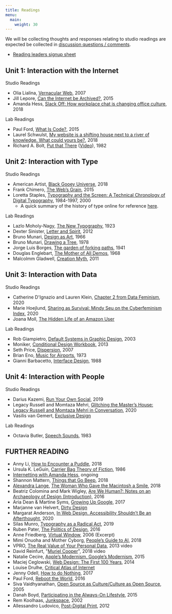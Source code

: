 ```yaml
---
title: Readings
menu: 
  main:
    weight: 30
---
```

We will be collecting thoughts and responses relating to studio readings are expected be collected in [discussion questions / comments](https://docs.google.com/document/d/13pECGtMq4FyJFZKJK18K2bVGKaFmwI8L7armvic5zjY/edit).
<br/>

- [Reading leaders signup sheet](https://docs.google.com/document/d/1rixPKi2pmKr-eSfHzbp6NFr8zVOIDYezl-GbPGsvyNk/edit)


## Unit 1: Interaction with the Internet

Studio Readings
* Olia Lialina, [Vernacular Web](http://art.teleportacia.org/observation/vernacular/), 2007
* Jill Lepore, [Can the Internet be Archived?](https://www.newyorker.com/magazine/2015/01/26/cobweb), 2015
* Amanda Hess, [Slack Off: How workplace chat is changing office culture](https://slate.com/human-interest/2018/01/slack-and-the-office-chat-several-people-are-typing-whos-working.html), 2018

Lab Readings
* Paul Ford, [What Is Code?](https://www.bloomberg.com/graphics/2015-paul-ford-what-is-code/), 2015
* Laurel Schwulst, [My website is a shifting house next to a river of knowledge. What could yours be?](https://thecreativeindependent.com/essays/laurel-schwulst-my-website-is-a-shifting-house-next-to-a-river-of-knowledge-what-could-yours-be/), 2018
* Richard A. Bolt, [Put that There](https://www.media.mit.edu/publications/put-that-there-voice-and-gesture-at-the-graphics-interface/) ([Video](https://www.youtube.com/watch?v=RyBEUyEtxQo)), 1982


## Unit 2: Interaction with Type

Studio Readings
* American Artist, [Black Gooey Universe](https://unbag.net/end/black-gooey-universe), 2018
* Frank Chimero, [The Web’s Grain](https://frankchimero.com/blog/2015/the-webs-grain/), 2015
* Loretta Staples, [Typography and the Screen: A Technical Chronology of Digital Typography](https://ci.labud.nyc/assets/readings/staples-typography.pdf), 1984-1997, 2000 
  * A quick summary of the history of type online for reference [here](https://prowebtype.com/history/).

Lab Readings
* Lazlo Moholy-Nagy, [The New Typography](https://t-y-p-o-g-r-a-p-h-y.org/media/pdf/The-New-Typography.pdf), 1923
* Dexter Sinister, [Letter and Spirit](https://www.servinglibrary.org/journal/3/letter-and-spirit), 2012
* Bruno Munari, [Design as Art](https://www.are.na/block/1224310), 1966
* Bruno Munari, [Drawing a Tree](https://cpb-us-w2.wpmucdn.com/u.osu.edu/dist/2/41305/files/2017/01/Munari-drawing-a-tree-2eyl8fo.pdf), 1978 
* Jorge Luis Borges, [The garden of forking paths](http://www.coldbacon.com/writing/borges-garden.html), 1941
* Douglas Englebart, [The Mother of All Demos](https://www.youtube.com/watch?v=JQ8ZiT1sn88), 1968
* Malcolmm Gladwell, [Creation Myth](https://www.newyorker.com/magazine/2011/05/16/creation-myth), 2011


## Unit 3: Interaction with Data

Studio Readings
* Catherine D'Ignazio and Lauren Klein, [Chapter 2 from Data Feminism](https://data-feminism.mitpress.mit.edu/pub/ei7cogfn/release/2?readingCollection=0cd867ef), 2020
* Marie Hoejlund, [Sharing as Survival: Mindy Seu on the Cyberfeminism Index](https://walkerart.org/magazine/sharing-as-survival-mindy-seu-cyberfeminism-index), 2020
* Joana Moll, [The Hidden Life of an Amazon User](https://branch.climateaction.tech/2020/09/25/the-hidden-life-of-an-amazon-user/)

Lab Readings
* Rob Giampietro, [Default Systems in Graphic Design](https://linedandunlined.com/archive/default-systems-in-graphic-design/), 2003
* Moniker, [Conditional Design Workbook](https://workbook.conditionaldesign.org/), 2013
* Seth Price, [Dispersion](http://www.distributedhistory.com/Dispersion2007.comp.pdf), 2007
* Brian Eno, [Music for Airports](https://www.youtube.com/watch?v=vNwYtllyt3Q), 1973
* Gianni Barbacetto, [Interface Design](https://www.i-n-t-e-r-f-a-c-e.org/media/pdf/Design-Interface.pdf), 1988


## Unit 4: Interaction with People

Studio Readings
* Darius Kazemi, [Run Your Own Social](https://runyourown.social/), 2019
* Legacy Russell and Momtaza Mehri, [Glitching the Master’s House: Legacy Russell and Momtaza Mehri in Conversation](https://www.frieze.com/article/glitching-masters-house-legacy-russell-and-momtaza-mehri-conversation), 2020
* Vasilis van Gemert, [Exclusive Design](https://exclusive-design.vasilis.nl/)

Lab Readings
* Octavia Butler, [Speech Sounds](https://www.unl.edu/english/docs/englishweek17/engl200-speechsounds.pdf), 1983

## FURTHER READING
* Anny Li, [How to Encounter a Puddle](https://volume-1.org/Triple-Canopy-How-to-Encounter-a-Puddle), 2018
* Ursula K. LeGuin, [Carrier Bag Theory of Fiction](https://drive.google.com/open?id=1Cb-uy8l782nKdwwB7L0QqXvmdDBmbIAf), 1986
* [Internetting with Amanda Hess](https://www.nytimes.com/video/InternettingAmandaHess), ongoing
* Shannon Mattern, [Things that Go Beep](http://avant.org/project/things-that-beep/), 2018
* [Alexandra Lange](https://www.newyorker.com/contributors/alexandra-lange), [The Woman Who Gave the Macintosh a Smile](https://www.newyorker.com/culture/cultural-comment/the-woman-who-gave-the-macintosh-a-smile), 2018
* Beatriz Colomina and Mark Wigley, [Are We Human?: Notes on an Archaeology of Design (Introduction)](https://drive.google.com/file/d/19T09y4uaxChSGDamMsuSCSncvG-6r1hX/view), 2016
* Aria Dean & Martine Syms, [Growing Up Google](http://rhizome.org/editorial/2017/dec/15/growing-up-google-martine-syms/), 2017
* Marjanne van Helvert, [Dirty Design](https://dirty-design.net/dirtydesign.html)
* Margarat Anderson, [In Web Design, Accessibility Shouldn’t Be an Afterthought](https://eyeondesign.aiga.org/in-web-design-accessibility-shouldnt-be-an-afterthought/), 2020
* Silas Munro, [Typography as a Radical Act](https://eyeondesign.aiga.org/tre-seals-is-turning-typography-into-a-radical-act/), 2019
* Ruben Pater, [The Politics of Design](http://www.untold-stories.net/?p=The-Politics-of-Design), 2016
* Anne Friedberg, [Virtual Window](http://talking-digital.net/library/friedberg-the-virtual-window-from-alberti-to-microsoft-2006_exerpt.pdf), 2006 (Excerpt)
* Mimi Onuoha and Mother Cyborg, [People’s Guide to AI](https://drive.google.com/open?id=1f3NfF_JYNd-tCE3PfAMNxU7_h4U3tlZU), 2018
* VPRO, [The Real Value of Your Personal Data](https://www.youtube.com/watch?v=dW7k_GZYLwk), 2013 video 
* David Reinfurt, "[Muriel Cooper](https://www.youtube.com/watch?v=U_PGr5d9r7Q)", 2018 video
* Natalie Cecire, [Apple’s Modernism, Google’s Modernism](http://natalia.cecire.org/research/apples-modernism-googles-modernism-some-reflections-on-alphabet-inc-and-a-suggestion-that-modernist-architect-adolf-loos-would-be-totally-into-soylent/), 2015
* Maciej Ceglowski, [Web Design: The First 100 Years](https://idlewords.com/talks/web_design_first_100_years.htm), 2014
* Louise Drulhe, [Critical Atlas of Internet](https://louisedrulhe.fr/internet-atlas/)
* Jenny Odell, [How to do Nothing](https://medium.com/@the_jennitaur/how-to-do-nothing-57e100f59bbb), 2017
* Paul Ford,	[Reboot the World](https://newrepublic.com/article/133889/reboot-world), 2016
* Siva Vaidhyanathan, [Open Source as Culture/Culture as Open Source](https://www.dropbox.com/s/wrb6d3xtmcu89wy/Open-Source-as%20Culture%3ACulture-as-Open-Source.pdf?dl=0), 2005
* Danah Boyd, [Participating in the Always-On Lifestyle](https://www.dropbox.com/s/8nv4jsmob3974ys/Participating-in-the-Always-On-Lifestyle.pdf?dl=0), 2015
* Rem Koolhaas, [Junkspace](https://www.dropbox.com/s/xfjdhkcd57ss2z8/koolhaas-rem_junkspace.pdf?dl=0), 2002
* Allessandro Ludovico, [Post-Digital Print](https://monoskop.org/images/a/a6/Ludovico%2C_Alessandro_-_Post-Digital_Print._The_Mutation_of_Publishing_Since_1894.pdf), 2012
